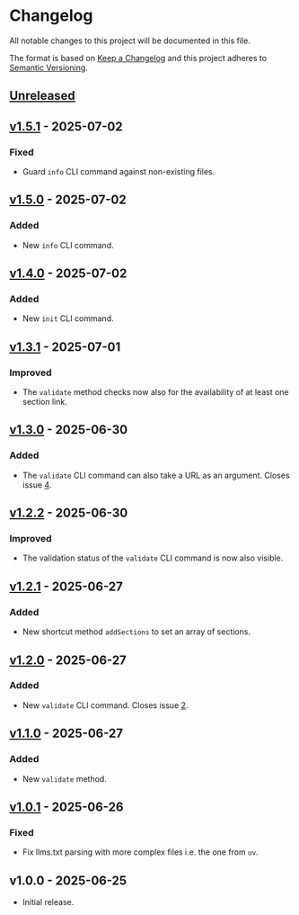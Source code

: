 # Changelog

All notable changes to this project will be documented in this file.

The format is based on [Keep a Changelog](http://keepachangelog.com/) and this project adheres to
[Semantic Versioning](http://semver.org/).

## [Unreleased]

## [v1.5.1] - 2025-07-02

### Fixed
- Guard `info` CLI command against non-existing files.

## [v1.5.0] - 2025-07-02

### Added
- New `info` CLI command.

## [v1.4.0] - 2025-07-02

### Added
- New `init` CLI command.

## [v1.3.1] - 2025-07-01

### Improved
- The `validate` method checks now also for the availability of at least one section link.

## [v1.3.0] - 2025-06-30

### Added
- The `validate` CLI command can also take a URL as an argument. Closes issue [4](https://github.com/raphaelstolt/llms-txt-php/issues/4).

## [v1.2.2] - 2025-06-30

### Improved
- The validation status of the `validate` CLI command is now also visible.

## [v1.2.1] - 2025-06-27

### Added
- New shortcut method `addSections` to set an array of sections.

## [v1.2.0] - 2025-06-27

### Added
- New `validate` CLI command. Closes issue [2](https://github.com/raphaelstolt/llms-txt-php/issues/2).

## [v1.1.0] - 2025-06-27

### Added
- New `validate` method.

## [v1.0.1] - 2025-06-26

### Fixed
- Fix llms.txt parsing with more complex files i.e. the one from `uv`.

## v1.0.0 - 2025-06-25

- Initial release.

[Unreleased]: https://github.com/raphaelstolt/llms-txt-php/compare/v1.5.1...HEAD
[v1.5.1]: https://github.com/raphaelstolt/llms-txt-php/compare/v1.5.0...v1.5.1
[v1.5.0]: https://github.com/raphaelstolt/llms-txt-php/compare/v1.4.0...v1.5.0
[v1.4.0]: https://github.com/raphaelstolt/llms-txt-php/compare/v1.3.1...v1.4.0
[v1.3.1]: https://github.com/raphaelstolt/llms-txt-php/compare/v1.3.0...v1.3.1
[v1.3.0]: https://github.com/raphaelstolt/llms-txt-php/compare/v1.2.2...v1.3.0
[v1.2.2]: https://github.com/raphaelstolt/llms-txt-php/compare/v1.2.1...v1.2.2
[v1.2.1]: https://github.com/raphaelstolt/llms-txt-php/compare/v1.2.0...v1.2.1
[v1.2.0]: https://github.com/raphaelstolt/llms-txt-php/compare/v1.1.0...v1.2.0
[v1.1.0]: https://github.com/raphaelstolt/llms-txt-php/compare/v1.0.1...v1.1.0
[v1.0.1]: https://github.com/raphaelstolt/llms-txt-php/compare/v1.0.0...v1.0.1
